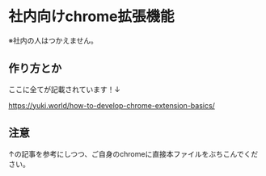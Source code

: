 # 社内向けchrome拡張機能

※社内の人はつかえません。

## 作り方とか

ここに全てが記載されています！↓

<https://yuki.world/how-to-develop-chrome-extension-basics/>

## 注意

↑の記事を参考にしつつ、ご自身のchromeに直接本ファイルをぶちこんでください。
